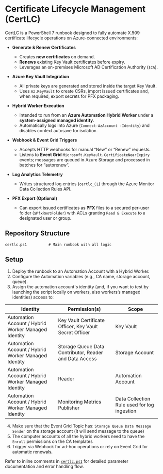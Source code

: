 # Certificate Lifecycle Management (CertLC)

CertLC is a PowerShell 7 runbook designed to fully automate X.509 certificate lifecycle operations on Azure-connected environments:

* **Generate & Renew Certificates**  
  * Creates **new certificates** on demand.  
  * **Renews** existing Key Vault certificates before expiry.  
  * Leverages an on-premises Microsoft AD Certification Authority (`$CA`).

* **Azure Key Vault Integration**  
  * All private keys are generated and stored inside the target Key Vault.  
  * Uses `Az.KeyVault` to create CSRs, import issued certificates and, when required, export secrets for PFX packaging.

* **Hybrid Worker Execution**  
  * Intended to run from an **Azure Automation Hybrid Worker** under a **system-assigned managed identity**.  
  * Automatically logs into Azure (`Connect-AzAccount -Identity`) and disables context autosave for isolation.

* **Webhook & Event Grid Triggers**  
  * Accepts HTTP webhooks for manual “New” or “Renew” requests.  
  * Listens to **Event Grid** `Microsoft.KeyVault.CertificateNearExpiry` events; messages are queued in Azure Storage and processed in batches for “autorenew”.

* **Log Analytics Telemetry**  
  * Writes structured log entries (`certlc_CL`) through the Azure Monitor Data Collection Rules API.

* **PFX Export (Optional)**  
  * Can export issued certificates as **PFX** files to a secured per-user folder (`$PfxRootFolder`) with ACLs granting `Read & Execute` to a designated user or group.

## Repository Structure

```
certlc.ps1          # Main runbook with all logic
```

## Setup

1. Deploy the runbook to an Automation Account with a Hybrid Worker.  
2. Configure the Automation variables (e.g., CA name, storage account, queue).  
3. Assign the automation account's identity (and, if you want to test by launching the script locally on workers, also workers’s managed identities) access to:

| Identity | Permission(s) | Scope |
|----------|---------------|-------|
| Automation Account / Hybrid Worker Managed Identity | Key Vault Certificate Officer, Key Vault Secret Officer | Key Vault |
| Automation Account / Hybrid Worker Managed Identity | Storage Queue Data Contributor, Reader and Data Access | Storage Account |
| Automation Account / Hybrid Worker Managed Identity | Reader | Automation Account |
| Automation Account / Hybrid Worker Managed Identity | Monitoring Metrics Publisher | Data Collection Rule used for log ingestion |

4. Make sure that the Event Grid Topic has: `Storage Queue Data Message Sender` on the storage account (it will send message to the queue)
5. The computer accounts of all the hybrid workers need to have the `Enroll` permissions on the CA templates
6. Trigger via Webhook for ad-hoc operations or rely on Event Grid for automatic renewals.

Refer to inline comments in [`certlc.ps1`](d:/source/repos/CertLC/certlc.ps1) for detailed parameter documentation and error handling flow.
